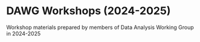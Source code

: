 # DAWG Workshops (2024-2025)
Workshop materials prepared by members of Data Analysis Working Group in 2024-2025

